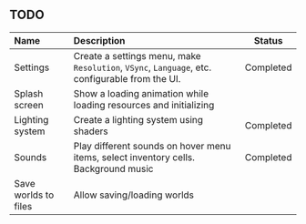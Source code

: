## TODO
|      Name             |                                                        Description                                                  |   Status    |
| :---                  |                                                            :---                                                     |   :---:     |
| Settings              | Create a settings menu, make `Resolution`, `VSync`, `Language`, etc. configurable from the UI.                      |  Completed  |
| Splash screen         | Show a loading animation while loading resources and initializing                                                   |             |
| Lighting system       | Create a lighting system using shaders                                                                              |  Completed  |
| Sounds                | Play different sounds on hover menu items, select inventory cells. Background music                                 |  Completed  |
| Save worlds to files  | Allow saving/loading worlds                                                                                         |             |
